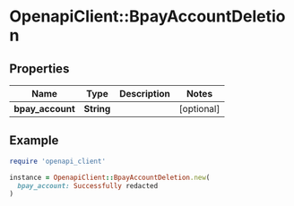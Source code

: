 # OpenapiClient::BpayAccountDeletion

## Properties

| Name | Type | Description | Notes |
| ---- | ---- | ----------- | ----- |
| **bpay_account** | **String** |  | [optional] |

## Example

```ruby
require 'openapi_client'

instance = OpenapiClient::BpayAccountDeletion.new(
  bpay_account: Successfully redacted
)
```

